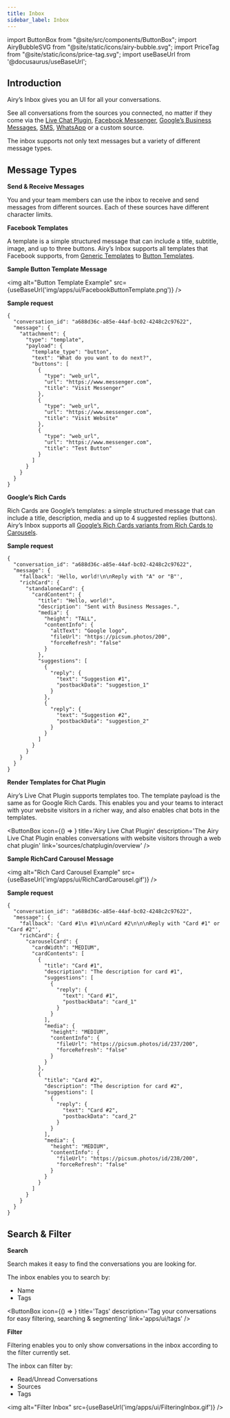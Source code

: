 ```yaml
---
title: Inbox
sidebar_label: Inbox
---
```


import ButtonBox from "@site/src/components/ButtonBox";
import AiryBubbleSVG from "@site/static/icons/airy-bubble.svg";
import PriceTag from "@site/static/icons/price-tag.svg";
import useBaseUrl from '@docusaurus/useBaseUrl';

## Introduction

Airy’s Inbox gives you an UI for all your conversations.

See all conversations from the sources you connected, no matter if they come via the [Live Chat Plugin](sources/chatplugin/overview.md), [Facebook Messenger](sources/facebook.md), [Google’s Business Messages](sources/google.md), [SMS](sources/sms-twilio.md), [WhatsApp](sources/whatsapp-twilio.md) or a custom source.

The inbox supports not only text messages but a variety of different message types.

## Message Types

**Send & Receive Messages**

You and your team members can use the inbox to receive and send messages from different sources.
Each of these sources have different character limits.

**Facebook Templates**

A template is a simple structured message that can include a title, subtitle, image, and up to three buttons.
Airy’s Inbox supports all templates that Facebook supports, from [Generic Templates](https://developers.facebook.com/docs/messenger-platform/send-messages/template/generic) to [Button Templates](https://developers.facebook.com/docs/messenger-platform/send-messages/template/button).

**Sample Button Template Message**

<img alt="Button Template Example" src={useBaseUrl('img/apps/ui/FacebookButtonTemplate.png')} />

**Sample request**

```json5
{
  "conversation_id": "a688d36c-a85e-44af-bc02-4248c2c97622",
  "message": {
    "attachment": {
      "type": "template",
      "payload": {
        "template_type": "button",
        "text": "What do you want to do next?",
        "buttons": [
          {
            "type": "web_url",
            "url": "https://www.messenger.com",
            "title": "Visit Messenger"
          },
          {
            "type": "web_url",
            "url": "https://www.messenger.com",
            "title": "Visit Website"
          },
          {
            "type": "web_url",
            "url": "https://www.messenger.com",
            "title": "Test Button"
          }
        ]
      }
    }
  }
}
```

**Google’s Rich Cards**

Rich Cards are Google’s templates: a simple structured message that can include a title, description, media and up to 4 suggested replies (buttons).
Airy’s Inbox supports all [Google’s Rich Cards variants from Rich Cards to Carousels](https://developers.google.com/business-communications/business-messages/guides/build/send).

**Sample request**

```json5
{
  "conversation_id": "a688d36c-a85e-44af-bc02-4248c2c97622",
  "message": {
    "fallback": 'Hello, world!\n\nReply with "A" or "B"',
    "richCard": {
      "standaloneCard": {
        "cardContent": {
          "title": "Hello, world!",
          "description": "Sent with Business Messages.",
          "media": {
            "height": "TALL",
            "contentInfo": {
              "altText": "Google logo",
              "fileUrl": "https://picsum.photos/200",
              "forceRefresh": "false"
            }
          },
          "suggestions": [
            {
              "reply": {
                "text": "Suggestion #1",
                "postbackData": "suggestion_1"
              }
            },
            {
              "reply": {
                "text": "Suggestion #2",
                "postbackData": "suggestion_2"
              }
            }
          ]
        }
      }
    }
  }
}
```

**Render Templates for Chat Plugin**

Airy’s Live Chat Plugin supports templates too. The template payload is the same as for Google Rich Cards.
This enables you and your teams to interact with your website visitors in a richer way, and also enables chat bots in the templates.

<ButtonBox
icon={() => <AiryBubbleSVG />}
title='Airy Live Chat Plugin'
description='The Airy Live Chat Plugin enables conversations with website visitors through a web chat plugin'
link='sources/chatplugin/overview'
/>
<br/>

**Sample RichCard Carousel Message**

<img alt="Rich Card Carousel Example" src={useBaseUrl('img/apps/ui/RichCardCarousel.gif')} />

**Sample request**

```json5
{
  "conversation_id": "a688d36c-a85e-44af-bc02-4248c2c97622",
  "message": {
    "fallback": 'Card #1\n #1\n\nCard #2\n\n\nReply with "Card #1" or "Card #2"',
    "richCard": {
      "carouselCard": {
        "cardWidth": "MEDIUM",
        "cardContents": [
          {
            "title": "Card #1",
            "description": "The description for card #1",
            "suggestions": [
              {
                "reply": {
                  "text": "Card #1",
                  "postbackData": "card_1"
                }
              }
            ],
            "media": {
              "height": "MEDIUM",
              "contentInfo": {
                "fileUrl": "https://picsum.photos/id/237/200",
                "forceRefresh": "false"
              }
            }
          },
          {
            "title": "Card #2",
            "description": "The description for card #2",
            "suggestions": [
              {
                "reply": {
                  "text": "Card #2",
                  "postbackData": "card_2"
                }
              }
            ],
            "media": {
              "height": "MEDIUM",
              "contentInfo": {
                "fileUrl": "https://picsum.photos/id/238/200",
                "forceRefresh": "false"
              }
            }
          }
        ]
      }
    }
  }
}
```

## Search & Filter

**Search**

Search makes it easy to find the conversations you are looking for.

The inbox enables you to search by:

- Name
- Tags

<ButtonBox
icon={() => <PriceTag />}
title='Tags'
description='Tag your conversations for easy filtering, searching & segmenting'
link='apps/ui/tags'
/>
<br/>

**Filter**

Filtering enables you to only show conversations in the inbox according to the filter currently set.

The inbox can filter by:

- Read/Unread Conversations
- Sources
- Tags

<img alt="Filter Inbox" src={useBaseUrl('img/apps/ui/FilteringInbox.gif')} />
